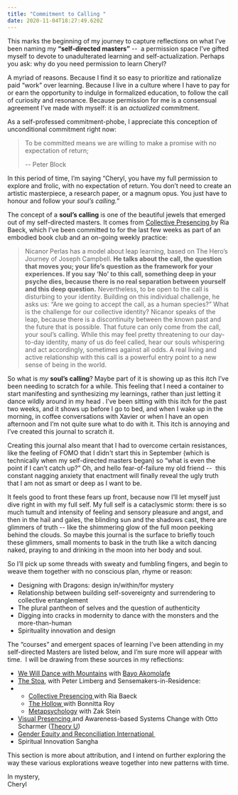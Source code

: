 ```yaml
---
title: "Commitment to Calling "
date: 2020-11-04T18:27:49.620Z
---
```

This marks the beginning of my journey to capture reflections on what I’ve been naming my **“self-directed masters”** --  a permission space I’ve gifted myself to devote to unadulterated learning and self-actualization. Perhaps you ask: why do you need permission to learn Cheryl? 

A myriad of reasons. Because I find it so easy to prioritize and rationalize paid “work” over learning. Because I live in a culture where I have to pay for or earn the opportunity to indulge in formalized education, to follow the call of curiosity and resonance. Because permission for me is a consensual agreement I’ve made with myself: it is an *actualized* commitment. 

As a self-professed commitment-phobe, I appreciate this conception of unconditional commitment right now: 

> To be committed means we are willing to make a promise with no expectation of return; 
>
> \-- Peter Block 

In this period of time, I’m saying “Cheryl, you have my full permission to explore and frolic, with no expectation of return. You don’t need to create an artistic masterpiece, a research paper, or a magnum opus. You just have to honour and follow your *soul’s calling.*” 

The concept of a **soul’s calling** is one of the beautiful jewels that emerged out of my self-directed masters. It comes from [Collective Presencing ](https://www.collectivepresencing.org/)by Ria Baeck, which I’ve been committed to for the last few weeks as part of an embodied book club and an on-going weekly practice: 

> Nicanor Perlas has a model about leap learning, based on The Hero’s Journey of Joseph Campbell. **He talks about the call, the question that moves you; your life’s question as the framework for your experiences. If you say ‘No’ to this call, something deep in your psyche dies, because there is no real separation between yourself and this deep question.** Nevertheless, to be open to the call is disturbing to your identity. Building on this individual challenge, he asks us: “Are we going to accept the call, as a human species?” What is the challenge for our collective identity? Nicanor speaks of the leap, because there is a discontinuity between the known past and the future that is possible. That future can only come from the call, your soul’s calling. While this may feel pretty threatening to our day-to-day identity, many of us do feel called, hear our souls whispering and act accordingly, sometimes against all odds. A real living and active relationship with this call is a powerful entry point to a new sense of being in the world.

So what is *my* **soul’s calling**? Maybe part of it is showing up as this itch I’ve been needing to scratch for a while. This feeling that I need a container to start manifesting and synthesizing my learnings, rather than just letting it dance wildly around in my head . I’ve been sitting with this itch for the past two weeks, and it shows up before I go to bed, and when I wake up in the morning, in coffee conversations with Xavier or when I have an open afternoon and I’m not quite sure what to do with it. This itch is annoying and I’ve created this journal to scratch it. 

Creating this journal also meant that I had to overcome certain resistances, like the feeling of FOMO that I didn't start this in September (which is technically when my self-directed masters began) so “what is even the point if I can’t catch up?” Oh, and hello fear-of-failure my old friend --  this constant nagging anxiety that enactment will finally reveal the ugly truth that I am not as smart or deep as I want to be. 

It feels good to front these fears up front, because now I’ll let myself just dive right in with my full self. My full self is a cataclysmic storm: there is so much tumult and intensity of feeling and sensory pleasure and angst, and then in the hail and gales, the blinding sun and the shadows cast, there are glimmers of truth -- like the shimmering glow of the full moon peeking behind the clouds. So maybe this journal is the surface to briefly touch these glimmers, small moments to bask in the truth like a witch dancing naked, praying to and drinking in the moon into her body and soul. 

So I’ll pick up some threads with sweaty and fumbling fingers, and begin to weave them together with no conscious plan, rhyme or reason: 

* Designing with Dragons: design in/within/for mystery 
* Relationship between building self-sovereignty and surrendering to collective entanglement 
* The plural pantheon of selves and the question of authenticity 
* Digging into cracks in modernity to dance with the monsters and the more-than-human 
* Spirituality innovation and design 

The “courses” and emergent spaces of learning I’ve been attending in my self-directed Masters are listed below, and I’m sure more will appear with time.  I will be drawing from these sources in my reflections:

* [We Will Dance with Mountains](https://course.bayoakomolafe.net/) with [Bayo Akomolafe  ](https://bayoakomolafe.net/)
* [The Stoa](https://www.thestoa.ca/), with Peter Limberg and Sensemakers-in-Residence:  
* * [Collective Presencing ](https://www.youtube.com/watch?v=--Rlej0iayg)with Ria Baeck 
  * [The Hollow ](https://www.youtube.com/watch?v=I-4SBv1PfCU)with Bonnitta Roy 
  * [Metapsychology](https://www.youtube.com/watch?v=PZNDhdKekjg) with Zak Stein 
* [Visual Presencing ](https://www.presencing.org/programs/marketplace/visual-practice-for-theory-u)and Awareness-based Systems Change with Otto Scharmer ([Theory U](https://www.presencing.org/aboutus/theory-u))
* [Gender Equity and Reconciliation International ](https://www.genderreconciliationinternational.org/)
* Spiritual Innovation Sangha 

This section is more about attribution, and I intend on further exploring the way these various explorations weave together into new patterns with time. 

In mystery,\
Cheryl